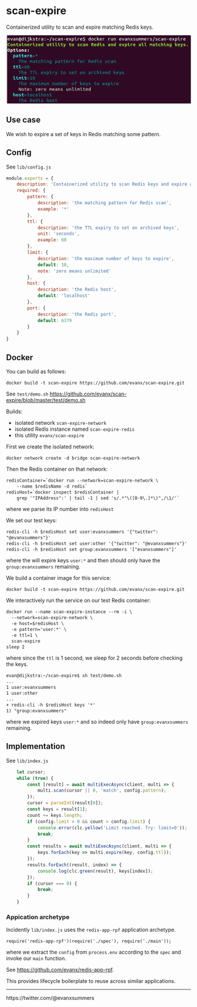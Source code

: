 # scan-expire

Containerized utility to scan and expire matching Redis keys.

<img src="https://raw.githubusercontent.com/evanx/scan-expire/master/docs/readme/main.png"/>

## Use case

We wish to expire a set of keys in Redis matching some pattern.

## Config

See `lib/config.js`
```javascript
module.exports = {
    description: 'Containerized utility to scan Redis keys and expire all matching keys.',
    required: {
        pattern: {
            description: 'the matching pattern for Redis scan',
            example: '*'
        },
        ttl: {
            description: 'the TTL expiry to set on archived keys',
            unit: 'seconds',
            example: 60
        },
        limit: {
            description: 'the maximum number of keys to expire',
            default: 10,
            note: 'zero means unlimited'
        },
        host: {
            description: 'the Redis host',
            default: 'localhost'
        },
        port: {
            description: 'the Redis port',
            default: 6379
        }
    }
}
```

## Docker

You can build as follows:
```shell
docker build -t scan-expire https://github.com/evanx/scan-expire.git
```

See `test/demo.sh` https://github.com/evanx/scan-expire/blob/master/test/demo.sh

Builds:
- isolated network `scan-expire-network`
- isolated Redis instance named `scan-expire-redis`
- this utility `evanx/scan-expire`

First we create the isolated network:
```shell
docker network create -d bridge scan-expire-network
```

Then the Redis container on that network:
```
redisContainer=`docker run --network=scan-expire-network \
    --name $redisName -d redis`
redisHost=`docker inspect $redisContainer |
    grep '"IPAddress":' | tail -1 | sed 's/.*"\([0-9\.]*\)",/\1/'`
```
where we parse its IP number into `redisHost`

We set our test keys:
```
redis-cli -h $redisHost set user:evanxsummers '{"twitter": "@evanxsummers"}'
redis-cli -h $redisHost set user:other '{"twitter": "@evanxsummers"}'
redis-cli -h $redisHost set group:evanxsummers '["evanxsummers"]'
```
where the will expire keys `user:*` and then should only have the `group:evanxsummers` remaining.

We build a container image for this service:
```
docker build -t scan-expire https://github.com/evanx/scan-expire.git
```

We interactively run the service on our test Redis container:
```
docker run --name scan-expire-instance --rm -i \
  --network=scan-expire-network \
  -e host=$redisHost \
  -e pattern='user:*' \
  -e ttl=1 \
  scan-expire
sleep 2
```
where since the `ttl` is 1 second, we sleep for 2 seconds before checking the keys.
```
evan@dijkstra:~/scan-expire$ sh test/demo.sh
...
1 user:evanxsummers
1 user:other
...
+ redis-cli -h $redisHost keys '*'
1) "group:evanxsummers"
```
where we expired keys `user:*` and so indeed only have `group:evanxsummers` remaining.


## Implementation

See `lib/index.js`

```javascript
    let cursor;
    while (true) {
        const [result] = await multiExecAsync(client, multi => {
            multi.scan(cursor || 0, 'match', config.pattern);
        });
        cursor = parseInt(result[0]);
        const keys = result[1];
        count += keys.length;
        if (config.limit > 0 && count > config.limit) {
            console.error(clc.yellow('Limit reached. Try: limit=0'));
            break;
        }
        const results = await multiExecAsync(client, multi => {
            keys.forEach(key => multi.expire(key, config.ttl));
        });
        results.forEach((result, index) => {
            console.log(clc.green(result), keys[index]);
        });
        if (cursor === 0) {
            break;
        }
    }
```

### Appication archetype

Incidently `lib/index.js` uses the `redis-app-rpf` application archetype.
```
require('redis-app-rpf')(require('./spec'), require('./main'));
```
where we extract the `config` from `process.env` according to the `spec` and invoke our `main` function.

See https://github.com/evanx/redis-app-rpf.

This provides lifecycle boilerplate to reuse across similar applications.

<hr>
https://twitter.com/@evanxsummers
